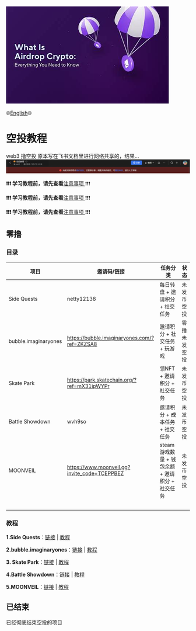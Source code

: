 

![空投](./assets/airdrop.jpg)

:globe_with_meridians:[English](https://github.com/Patrickming/Airdrop-Tutorial/blob/main/en):globe_with_meridians:	


# 空投教程

web3 撸空投
原本写在飞书文档里进行网络共享的，结果...
![alt text](./assets/image.png)

 

**❗❗❗ 学习教程前，请先查看**[注意事项 ](https://github.com/Patrickming/Airdrop-Tutorial/tree/main/Cautions) ❗❗❗



**❗❗❗ 学习教程前，请先查看**[注意事项 ](https://github.com/Patrickming/Airdrop-Tutorial/tree/main/Cautions) ❗❗❗



**❗❗❗ 学习教程前，请先查看**[注意事项 ](https://github.com/Patrickming/Airdrop-Tutorial/tree/main/Cautions) ❗❗❗

## 零撸

### 目录

| 项目                 | 邀请码/链接                                  | 任务分类                                       | 状态         |
| -------------------- | -------------------------------------------- | ---------------------------------------------- | ------------ |
| Side Quests          | netty12138                                   | 每日转盘 + 邀请积分 + 社交任务                 | 未发币空投   |
| bubble.imaginaryones | https://bubble.imaginaryones.com/?ref=ZKZSA8 | 邀请积分 + 社交任务 + 玩游戏                   | 零撸未发空投 |
| Skate Park           | https://park.skatechain.org/?ref=mX31ipWYPr  | 领NFT + 邀请积分 + 社交任务                    | 未发币空投   |
| Battle Showdown      | wvh9so                                       | 邀请积分 + ~~成本任务~~ + 社交任务             | 未发币空投   |
| MOONVEIL             | https://www.moonveil.gg?invite_code=TCEPPBEZ | steam游戏数量 + 钱包余额 + 邀请积分 + 社交任务 | 未发币空投   |
|                      |                                              |                                                |              |
|                      |                                              |                                                |              |
|                      |                                              |                                                |              |
|                      |                                              |                                                |              |
|                      |                                              |                                                |              |

### 教程

**1.Side Quests**：[链接](https://sidequest.rcade.game) | [教程](https://github.com/Patrickming/Airdrop-Tutorial/tree/main/Tutorial/SideQuests) 



**2.bubble.imaginaryones**：[链接](https://bubble.imaginaryones.com/?ref=ZKZSA8) | [教程](https://github.com/Patrickming/Airdrop-Tutorial/tree/main/Tutorial/bubble) 



**3. Skate Park**：[链接](https://park.skatechain.org/?ref=mX31ipWYPr) | [教程](https://github.com/Patrickming/Airdrop-Tutorial/tree/main/Tutorial/SkatePark) 



**4.Battle Showdown**：[链接](https://battleshowdown.com/) | [教程](https://github.com/Patrickming/Airdrop-Tutorial/tree/main/Tutorial/BattleShowdown) 



**5.MOONVEIL**：[链接](https://www.moonveil.gg?invite_code=TCEPPBEZ) | [教程](https://github.com/Patrickming/Airdrop-Tutorial/tree/main/Tutorial/MOONVEIL) 





## 已结束

已经彻底结束空投的项目



